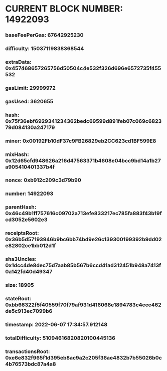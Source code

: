 # CURRENT BLOCK NUMBER: 14922093

### baseFeePerGas: 67642925230
### difficulty: 15037119838368544
### extraData: 0x457468657265756d50504c4e532f326d696e6572735f455532
### gasLimit: 29999972
### gasUsed: 3620655
### hash: 0x75f36ebf6929341234362bedc69599d891feb07c069c682379d084130a247179
### miner: 0x00192Fb10dF37c9FB26829eb2CC623cd1BF599E8
### mixHash: 0x12d65cfd948626a216d47563371b4608e04bcc9bd14a1b27a905410401337b4f
### nonce: 0xb912c209c3d79b90
### number: 14922093
### parentHash: 0x46c49b1ff757616c09702a713efe833217ec785fa883f43b19fcd3052e5602e3
### receiptsRoot: 0x36b5d57193946b9bc6bb74bd9e26c139300199392b9dd02e82802ce1bb012d1f
### sha3Uncles: 0x1dcc4de8dec75d7aab85b567b6ccd41ad312451b948a7413f0a142fd40d49347
### size: 18905
### stateRoot: 0xbb66322f5f40559f70f79af931d416068e1894783c4ccc462de5c913ec7099b6
### timestamp: 2022-06-07 17:34:57.912148
### totalDifficulty: 51094616820820100445136
### transactionsRoot: 0xe6e832f965f1d395eb8ac9a2c205f36ae4832b7b55026b0c4b76573bdc87a4a8
